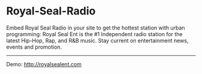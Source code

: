 # Royal-Seal-Radio
Embed Royal Seal Radio in your site to get the hottest station with urban programming:
Royal Seal Ent is the #1 Independent radio station for the latest Hip-Hop, Rap, and R&B music. Stay current on entertainment news, events and promotion.
_________________________________________________________________________________________________________________________________________
Demo:
http://royalsealent.com
